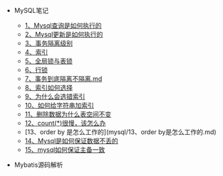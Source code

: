 - MySQL笔记
  - [1、Mysql查询是如何执行的](mysql/1、Mysql查询是如何执行的.md)
  - [2、Mysql更新是如何执行的](mysql/2、Mysql更新是如何执行的.md)
  - [3、事务隔离级别](mysql/3、事务隔离级别.md)
  - [4、索引](mysql/4、索引.md)
  - [5、全局锁与表锁](mysql/5、全局锁与表锁.md)
  - [6、行锁](mysql/6、行锁.md)
  - [7、事务到底隔离不隔离.md](mysql/7、事务到底隔离不隔离.md)
  - [8、索引如何选择](mysql/8、索引怎么选择.md)
  - [9、为什么会选错索引](mysql/9、为什么会选错索引.md)
  - [10、如何给字符串加索引](mysql/10、如何给字符串加索引.md)
  - [11、删除数据为什么表空间不变](mysql/11、删除数据为什么表空间不变.md)
  - [12、count(*)很慢，该怎么办](mysql/12、count(*)很慢，该怎么办.md)
  - [13、order by 是怎么工作的](mysql/13、order by是怎么工作的.md)
  - [14、Mysql是如何保证数据不丢的](mysql/14、Mysql是如何保证数据不丢的.md)
  - [15、mysql如何保证主备一致](mysql/15、mysql如何保证主备一致呢.md)

- Mybatis源码解析

